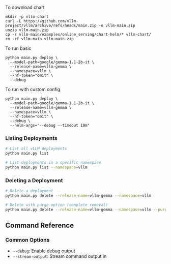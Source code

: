 To download chart

```shell
mkdir -p vllm-chart
curl -L https://github.com/vllm-project/vllm/archive/refs/heads/main.zip -o vllm-main.zip
unzip vllm-main.zip
cp -r vllm-main/examples/online_serving/chart-helm/* vllm-chart/
rm -rf vllm-main vllm-main.zip
```

To run basic

```shell
python main.py deploy \
  --model-path=google/gemma-1.1-2b-it \
  --release-name=vllm-gemma \
  --namespace=vllm \
  --hf-token="omit" \
  --debug
```

To run with custom config

```shell
python main.py deploy \
  --model-path=google/gemma-1.1-2b-it \
  --release-name=vllm-gemma \
  --namespace=vllm \
  --hf-token="omit" \
  --debug \
  --helm-args="--debug --timeout 10m"

```

### Listing Deployments

```bash
# List all vLLM deployments
python main.py list

# List deployments in a specific namespace
python main.py list --namespace=vllm
```

### Deleting a Deployment

```bash
# Delete a deployment
python main.py delete --release-name=vllm-gemma --namespace=vllm

# Delete with purge option (complete removal)
python main.py delete --release-name=vllm-gemma --namespace=vllm --purge
```

## Command Reference

### Common Options

- `--debug`: Enable debug output
- `--stream-output`: Stream command output in

